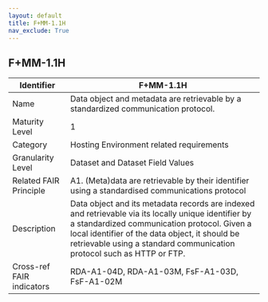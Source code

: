 ```yaml
---
layout: default
title: F+MM-1.1H
nav_exclude: True
---
```


## F+MM-1.1H

| Identifier | F+MM-1.1H |
| ---------- | ----------|
| Name | Data object and metadata are retrievable by a standardized communication protocol. |
| Maturity Level | 1 |
| Category | Hosting Environment related requirements |
| Granularity Level | Dataset and Dataset Field Values |
| Related FAIR Principle | A1. (Meta)data are retrievable by their identifier using a standardised communications protocol |
| Description | Data object and its metadata records are indexed and retrievable via its locally unique identifier by a standardized communication protocol. Given a local identifier of the data object, it should be retrievable using a standard communication protocol such as HTTP or FTP. |
| Cross-ref FAIR indicators | RDA-A1-04D, RDA-A1-03M, FsF-A1-03D, FsF-A1-02M |
